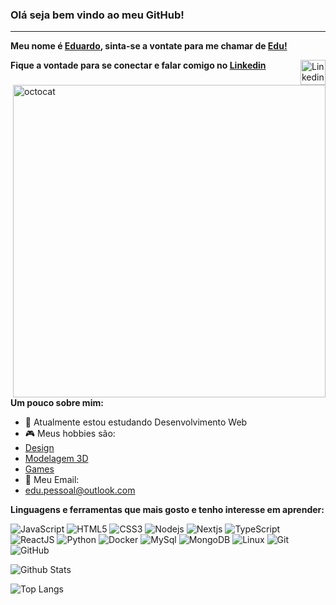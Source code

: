 ### Olá seja bem vindo ao meu GitHub!
<hr />

**Meu nome é <a href="https://edu-aguiar.web.app/">Eduardo</a>, sinta-se a vontate para me chamar de <a href="https://edu-aguiar.web.app/">Edu!</a>**

**Fique a vontade para se conectar e falar comigo no <a target="_blank" href = "https://www.linkedin.com/in/eduardo-aguiar-s/">Linkedin</a>** <a target="_blank" href = "https://www.linkedin.com/in/eduardo-aguiar-s/"><img align="right" alt="Linkedin" width="40px" src="https://i1.wp.com/fenavist.org.br/wp-content/uploads/2018/05/linkedin-white-logo-1.png"><a/>
  
  <img align="right" alt="octocat" src="https://user-images.githubusercontent.com/78566280/114638970-220fdf80-9ca3-11eb-9bfd-13ee996cd3f9.png" width="500px"/>
  
**Um pouco sobre mim:**

- 🌱 Atualmente estou estudando Desenvolvimento Web
- :video_game: Meus hobbies são: 
- <a target="_blank" href  = "https://www.behance.net/eduardoaguiars">Design</a>
- <a target="_blank" href = "https://www.artstation.com/eduardoaguiar">Modelagem 3D</a>
- <a target="_blank" href = "https://steamcommunity.com/id/ownedslayer/">Games</a>
- :email: Meu Email:
- edu.pessoal@outlook.com

**Linguagens e ferramentas que mais gosto e tenho interesse em aprender:** 

![JavaScript](https://img.shields.io/badge/-JavaScript-F7DF1E?style=for-the-badge&logo=javascript&logoColor=black)
![HTML5](https://img.shields.io/badge/-HTML5-E34F26?style=for-the-badge&logo=html5&logoColor=white)
![CSS3](https://img.shields.io/badge/-CSS3-1572B6?style=for-the-badge&logo=css3&logoColor=white)
![Nodejs](https://img.shields.io/badge/-Nodejs-339933?style=for-the-badge&logo=Node.js&logoColor=white)
![Nextjs](https://img.shields.io/badge/-Next.JS-E0234E?style=for-the-badge&logo=next.js&logoColor=white)
![TypeScript](https://img.shields.io/badge/-TypeScript-007ACC?style=for-the-badge&logo=typescript&logoColor=white)
![ReactJS](https://img.shields.io/badge/-ReactJS-F7DF1E?style=for-the-badge&logo=react&logoColor=black)
![Python](https://img.shields.io/badge/-Python-E34F26?style=for-the-badge&logo=python&logoColor=white)
![Docker](https://img.shields.io/badge/-Docker-111111?style=for-the-badge&logo=docker&logoColor=white)
![MySql](https://img.shields.io/badge/-MySql-007ACC?style=for-the-badge&logo=mysql&logoColor=white)
![MongoDB](https://img.shields.io/badge/-MongoDB-339933?style=for-the-badge&logo=mongodb&logoColor=white)
![Linux](https://img.shields.io/badge/-Linux-1C41D9?style=for-the-badge&logo=linux&logoColor=white)
![Git](https://img.shields.io/badge/-Git-E0234E?style=for-the-badge&logo=git&logoColor=white)
![GitHub](https://img.shields.io/badge/-GitHub-111111?style=for-the-badge&logo=github&logoColor=white)

![Github Stats](https://github-readme-stats.vercel.app/api?username=EduardoAguiarS&count_private=true&show_icons=true&include_all_commits=true&theme=tokyonight)

![Top Langs](https://github-readme-stats.vercel.app/api/top-langs/?username=EduardoAguiarS&hide=TeX&layout=compact&theme=tokyonight)
